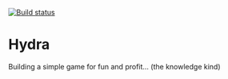 [![Build status](https://ci.appveyor.com/api/projects/status/29j7nlmk88e620d0/branch/master?svg=true&passingText=master|passing)](https://ci.appveyor.com/project/jsandersr/hydra/branch/master)

# Hydra
Building a simple game for fun and profit... (the knowledge kind)
